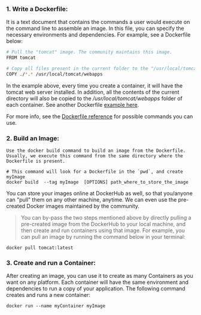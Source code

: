 ### 1. **Write a Dockerfile**:
It is a text document that contains the commands a user would execute on the command line to assemble an image. In this file, you can specify the necessary environments and dependencies. For example, see a Dockerfile below:
```bash 
# Pull the "tomcat" image. The community maintains this image. 
FROM tomcat 

# Copy all files present in the current folder to the "/usr/local/tomcat/webapps" folder 
COPY ./*.* /usr/local/tomcat/webapps 
```
In the example above, every time you create a container, it will have the tomcat web server installed. In addition, all the contents of the current directory will also be copied to the */usr/local/tomcat/webapps* folder of each container. See another Dockerfile [example here](https://github.com/docker/labs/blob/master/beginner/static-site/Dockerfile).   

For more info, see the [Dockerfile reference](https://docs.docker.com/engine/reference/builder/) for possible commands you can use. 

### 2. **Build an Image:**
    Use the docker build command to build an image from the Dockerfile. Usually, we execute this command from the same directory where the Dockerfile is present.

```
# This command will look for a Dockerfile in the `pwd`, and create myImage
docker build  --tag myImage  [OPTIONS] path_where_to_store_the_image 
```
You can store your images online at DockerHub as well, so that you/anyone can "pull" them on any other machine, anytime. We can even use the pre-created Docker images maintained by the community.

> You can by-pass the two steps mentioned above by directly pulling a pre-created image from the DockerHub to your local machine, and then create and run containers using that image. For example, you can pull an image by running the command below in your terminal:
```
docker pull tomcat:latest
```
### 3. **Create and run a Container:**
After creating an image, you can use it to create as many Containers as you want on any platform. Each container will have the same environment and dependencies to run a copy of your application. The following command creates and runs a new container:
```
docker run --name myContainer myImage
```